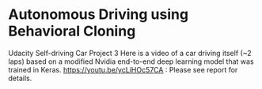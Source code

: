 # Autonomous Driving using Behavioral Cloning
Udacity Self-driving Car Project 3
Here is a video of a car driving itself (~2 laps) based on a modified Nvidia end-to-end deep learning model that was trained in Keras.
https://youtu.be/ycLiHOc57CA  : Please see report for details.
